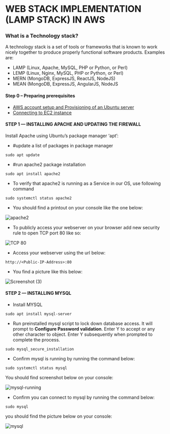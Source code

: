 # WEB STACK IMPLEMENTATION (LAMP STACK) IN AWS
### What is a Technology stack?
A technology stack is a set of tools or frameworks that is known to work nicely together to produce properly functional software products. Examples are:
- LAMP (Linux, Apache, MySQL, PHP or Python, or Perl)
- LEMP (Linux, Nginx, MySQL, PHP or Python, or Perl)
- MERN (MongoDB, ExpressJS, ReactJS, NodeJS)
- MEAN (MongoDB, ExpressJS, AngularJS, NodeJS
#### Step 0 – Preparing prerequisites
- [AWS account setup and Provisioning of an Ubuntu server](https://www.youtube.com/watch?v=xxKuB9kJoYM&list=PLtPuNR8I4TvkwU7Zu0l0G_uwtSUXLckvh&index=7)
- [Connecting to EC2 instance](https://www.youtube.com/watch?v=TxT6PNJts-s&list=PLtPuNR8I4TvkwU7Zu0l0G_uwtSUXLckvh&index=8)
#### STEP 1 — INSTALLING APACHE AND UPDATING THE FIREWALL
Install Apache using Ubuntu’s package manager ‘apt’:

- #update a list of packages in package manager

`sudo apt update`

- #run apache2 package installation

`sudo apt install apache2`

- To verify that apache2 is running as a Service in our OS, use following command

`sudo systemctl status apache2`

- You should find a printout on your console like the one below:

![apache2](https://user-images.githubusercontent.com/52359007/165087732-758d73f5-ec5d-44a2-9552-7d6097176d64.PNG)

- To publicly access your webserver on your browser add new security rule to open TCP port 80 like so:

![TCP 80](https://user-images.githubusercontent.com/52359007/165089230-c566c252-fe9e-4d7b-b915-89820d04386f.PNG)

- Access your webserver using the url below:

`http://<Public-IP-Address>:80`

- You find a picture like this below:

![Screenshot (3)](https://user-images.githubusercontent.com/52359007/165090907-0875b135-ede3-4e79-b6b2-b3897f4f8f92.png)

#### STEP 2 — INSTALLING MYSQL

- Install MYSQL

`sudo apt install mysql-server`

- Run preinstalled mysql script to lock down database access. It will prompt to **Configure Password validation**. Enter Y to accept or any other character to object. Enter Y subsequently when prompted to complete the process.

`sudo mysql_secure_installation`

- Confirm mysql is running by running the command below:

`sudo systemctl status mysql`

You should find screenshot below on your console:

![mysql-running](https://user-images.githubusercontent.com/52359007/165094985-a6c09cf9-0c29-49f1-91b2-53690210628c.PNG)

- Confirm you can connect to mysql by running the command below:

`sudo mysql`

you should find the picture below on your console:

![mysql](https://user-images.githubusercontent.com/52359007/165095650-d8df8314-7541-4418-977d-1a563ca30d28.PNG)
















